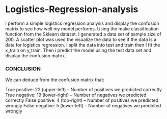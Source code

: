 # Logistics-Regression-analysis
I perform a simple logistics regression analysis and display the confusion matrix to see how well my model performs.
Using the make classification function from the Sklearn dataset. I generated a data set of sample size of 200. 
A scatter plot was used the visualize the data to see if the data is a data for logistics regression. 
I split the data into test and train then I fit the x_train on y_train.
Then i predict the model using the test data set and display the confusion matrix.

### CONCLUSION
We can deduce from the confusion matrix that:

True positive: 22 (upper-left) – Number of positives we predicted correctly True negative: 19 (lower-right) – Number of negatives we predicted correctly False positive: 4 (top-right) – Number of positives we predicted wrongly False negative: 5 (lower-left) – Number of negatives we predicted wrongly

